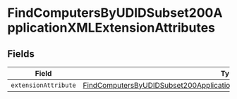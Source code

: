 # FindComputersByUDIDSubset200ApplicationXMLExtensionAttributes


## Fields

| Field                                                                                                                                                                                         | Type                                                                                                                                                                                          | Required                                                                                                                                                                                      | Description                                                                                                                                                                                   |
| --------------------------------------------------------------------------------------------------------------------------------------------------------------------------------------------- | --------------------------------------------------------------------------------------------------------------------------------------------------------------------------------------------- | --------------------------------------------------------------------------------------------------------------------------------------------------------------------------------------------- | --------------------------------------------------------------------------------------------------------------------------------------------------------------------------------------------- |
| `extensionAttribute`                                                                                                                                                                          | [FindComputersByUDIDSubset200ApplicationXMLExtensionAttributesExtensionAttribute](../../models/operations/findcomputersbyudidsubset200applicationxmlextensionattributesextensionattribute.md) | :heavy_minus_sign:                                                                                                                                                                            | N/A                                                                                                                                                                                           |